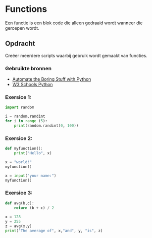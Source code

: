 # Functions
Een functie is een blok code die alleen gedraaid wordt wanneer die geroepen wordt.

## Opdracht
Creëer meerdere scripts waarbij gebruik wordt gemaakt van functies. 

### Gebruikte bronnen
- [Automate the Boring Stuff with Python](https://automatetheboringstuff.com/#toc)
- [W3 Schools Python](https://www.w3schools.com/python/default.asp)

### Exersice 1:
``` python
import random

i = random.randint
for i in range (5):
    print(random.randint(0, 100))
```

### Exersice 2:
``` python
def myfunction():
    print("Hello", x)

x = "world!"
myfunction()

x = input("your name:")
myfunction()
```

### Exersice 3:
``` python
def avg(b,c):
    return (b + c) / 2
    
x = 128
y = 255
z = avg(x,y)
print("The average of", x,"and", y, "is", z)
```
